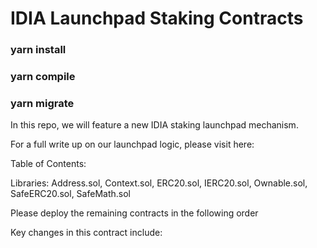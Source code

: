 # IDIA Launchpad Staking Contracts


### yarn install

### yarn compile

### yarn migrate


In this repo, we will feature a new IDIA staking launchpad mechanism.

For a full write up on our launchpad logic, please visit here:


Table of Contents:

Libraries:
Address.sol,
Context.sol,
ERC20.sol,
IERC20.sol,
Ownable.sol,
SafeERC20.sol,
SafeMath.sol

Please deploy the remaining contracts in the following order


Key changes in this contract include:
